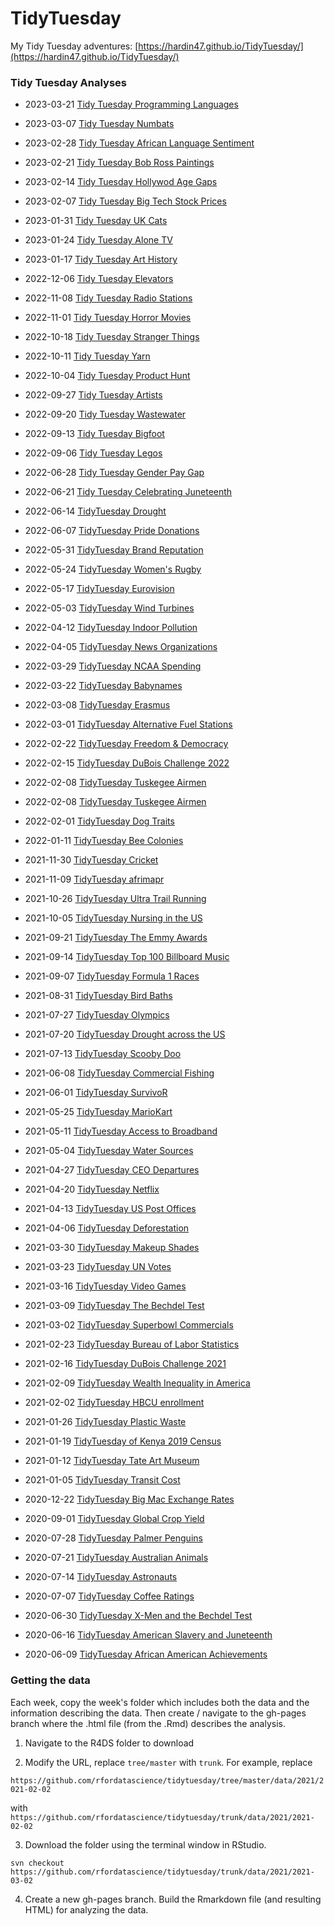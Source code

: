 # TidyTuesday

My Tidy Tuesday adventures: [https://hardin47.github.io/TidyTuesday/](https://hardin47.github.io/TidyTuesday/)

### Tidy Tuesday Analyses

* 2023-03-21 [Tidy Tuesday Programming Languages](https://hardin47.github.io/TidyTuesday/2023-03-21/prog_lang.html)

* 2023-03-07 [Tidy Tuesday Numbats](https://hardin47.github.io/TidyTuesday/2023-03-07/numbats.html)

* 2023-02-28 [Tidy Tuesday African Language Sentiment](https://hardin47.github.io/TidyTuesday/2023-02-28/afr_sent.html)

* 2023-02-21 [Tidy Tuesday Bob Ross Paintings](https://hardin47.github.io/TidyTuesday/2023-02-21/bobross.html)

* 2023-02-14 [Tidy Tuesday Hollywod Age Gaps](https://hardin47.github.io/TidyTuesday/2023-02-14/love.html)

* 2023-02-07 [Tidy Tuesday Big Tech Stock Prices](https://hardin47.github.io/TidyTuesday/2023-02-07/techstock.html)

* 2023-01-31 [Tidy Tuesday UK Cats](https://hardin47.github.io/TidyTuesday/2023-01-31/cats.html)

* 2023-01-24 [Tidy Tuesday Alone TV](https://hardin47.github.io/TidyTuesday/2023-01-24/alone.html)

* 2023-01-17 [Tidy Tuesday Art History](https://hardin47.github.io/TidyTuesday/2023-01-17/arthistory.html)

* 2022-12-06 [Tidy Tuesday Elevators](https://hardin47.github.io/TidyTuesday/2022-12-06/elevators.html)

* 2022-11-08 [Tidy Tuesday Radio Stations](https://hardin47.github.io/TidyTuesday/2022-11-08/radiostations.html)

* 2022-11-01 [Tidy Tuesday Horror Movies](https://hardin47.github.io/TidyTuesday/2022-11-01/horrormovies.html)

* 2022-10-18 [Tidy Tuesday Stranger Things](https://hardin47.github.io/TidyTuesday/2022-10-18/strangerthings.html)

* 2022-10-11 [Tidy Tuesday Yarn](https://hardin47.github.io/TidyTuesday/2022-10-11/yarn.html)

* 2022-10-04 [Tidy Tuesday Product Hunt](https://hardin47.github.io/TidyTuesday/2022-10-04/product_hunt.html)

* 2022-09-27 [Tidy Tuesday Artists](https://hardin47.github.io/TidyTuesday/2022-09-27/artists.html)

* 2022-09-20 [Tidy Tuesday Wastewater](https://hardin47.github.io/TidyTuesday/2022-09-20/wastewater.html)

* 2022-09-13 [Tidy Tuesday Bigfoot](https://hardin47.github.io/TidyTuesday/2022-09-13/bigfoot.html)

* 2022-09-06 [Tidy Tuesday Legos](https://hardin47.github.io/TidyTuesday/2022-09-06/legos.html)

* 2022-06-28 [Tidy Tuesday Gender Pay Gap](https://hardin47.github.io/TidyTuesday/2022-06-28/paygap.html)

* 2022-06-21 [Tidy Tuesday Celebrating Juneteenth](https://hardin47.github.io/TidyTuesday/2022-06-21/juneteenth.html)

* 2022-06-14 [TidyTuesday Drought](https://hardin47.github.io/TidyTuesday/2022-06-14/drought.html)

* 2022-06-07 [TidyTuesday Pride Donations](https://hardin47.github.io/TidyTuesday/2022-06-07/pride.html)

* 2022-05-31 [TidyTuesday Brand Reputation](https://hardin47.github.io/TidyTuesday/2022-05-31/reputation.html)

* 2022-05-24 [TidyTuesday Women's Rugby](https://hardin47.github.io/TidyTuesday/2022-05-24/womensrugby.html)

* 2022-05-17 [TidyTuesday Eurovision](https://hardin47.github.io/TidyTuesday/2022-05-17/eurovision.html)

* 2022-05-03 [TidyTuesday Wind Turbines](https://hardin47.github.io/TidyTuesday/2022-05-03/wind-turbines.html)

* 2022-04-12 [TidyTuesday Indoor Pollution](https://hardin47.github.io/TidyTuesday/2022-04-12/indoor_pollution.html)

* 2022-04-05 [TidyTuesday News Organizations](https://hardin47.github.io/TidyTuesday/2022-04-05/news.html)

* 2022-03-29 [TidyTuesday NCAA Spending](https://hardin47.github.io/TidyTuesday/2022-03-29/ncaa.html)

* 2022-03-22 [TidyTuesday Babynames](https://hardin47.github.io/TidyTuesday/2022-03-22/babynames.html)

* 2022-03-08 [TidyTuesday Erasmus](https://hardin47.github.io/TidyTuesday/2022-03-08/erasmus.html)

* 2022-03-01 [TidyTuesday Alternative Fuel Stations](https://hardin47.github.io/TidyTuesday/2022-03-01/altfuel.html)

* 2022-02-22 [TidyTuesday Freedom & Democracy](https://hardin47.github.io/TidyTuesday/2022-02-22/freedom.html)

* 2022-02-15 [TidyTuesday DuBois Challenge 2022](https://hardin47.github.io/TidyTuesday/2022-02-15/DuBois2022.html)

* 2022-02-08 [TidyTuesday Tuskegee Airmen](https://hardin47.github.io/TidyTuesday/2022-02-08/tuskegee_air.html)

* 2022-02-08 [TidyTuesday Tuskegee Airmen](https://hardin47.github.io/TidyTuesday/2022-02-08/tuskegee_air.html)

* 2022-02-01 [TidyTuesday Dog Traits](https://hardin47.github.io/TidyTuesday/2022-02-01/dogs.html)

* 2022-01-11 [TidyTuesday Bee Colonies](https://hardin47.github.io/TidyTuesday/2022-01-11/bees.html)

* 2021-11-30 [TidyTuesday Cricket](https://hardin47.github.io/TidyTuesday/2021-11-30/cricket.html)

* 2021-11-09 [TidyTuesday afrimapr](https://hardin47.github.io/TidyTuesday/2021-11-09/afrimapr.html)

* 2021-10-26 [TidyTuesday Ultra Trail  Running](https://hardin47.github.io/TidyTuesday/2021-10-26/running.html)

* 2021-10-05 [TidyTuesday Nursing in the US](https://hardin47.github.io/TidyTuesday/2021-10-05/nurses.html)

* 2021-09-21 [TidyTuesday The Emmy Awards](https://hardin47.github.io/TidyTuesday/2021-09-21/emmys.html)

* 2021-09-14 [TidyTuesday Top 100 Billboard Music](https://hardin47.github.io/TidyTuesday/2021-09-14/music.html)

* 2021-09-07 [TidyTuesday Formula 1 Races](https://hardin47.github.io/TidyTuesday/2021-09-07/formula1.html)

* 2021-08-31 [TidyTuesday Bird Baths](https://hardin47.github.io/TidyTuesday/2021-08-31/birdbaths.html)

* 2021-07-27 [TidyTuesday Olympics](https://hardin47.github.io/TidyTuesday/2021-07-27/olympics.html)

* 2021-07-20 [TidyTuesday Drought across the US](https://hardin47.github.io/TidyTuesday/2021-07-20/drought.html)

* 2021-07-13 [TidyTuesday Scooby Doo](https://hardin47.github.io/TidyTuesday/2021-07-13/scooby.html)

* 2021-06-08 [TidyTuesday Commercial Fishing](https://hardin47.github.io/TidyTuesday/2021-06-08/fishing.html)

* 2021-06-01 [TidyTuesday SurvivoR](https://hardin47.github.io/TidyTuesday/2021-06-01/survivor.html)

* 2021-05-25 [TidyTuesday MarioKart](https://hardin47.github.io/TidyTuesday/2021-05-25/mariokart.html)

* 2021-05-11 [TidyTuesday Access to Broadband](https://hardin47.github.io/TidyTuesday/2021-05-11/broadband.html)

* 2021-05-04 [TidyTuesday Water Sources](https://hardin47.github.io/TidyTuesday/2021-05-04/water.html)

* 2021-04-27 [TidyTuesday CEO Departures](https://hardin47.github.io/TidyTuesday/2021-04-27/CEOs.html)

* 2021-04-20 [TidyTuesday Netflix](https://hardin47.github.io/TidyTuesday/2021-04-20/netflix.html)

* 2021-04-13 [TidyTuesday US Post Offices](https://hardin47.github.io/TidyTuesday/2021-04-13/postoffice.html)

* 2021-04-06 [TidyTuesday Deforestation](https://hardin47.github.io/TidyTuesday/2021-04-06/deforest.html)

* 2021-03-30 [TidyTuesday Makeup Shades](https://hardin47.github.io/TidyTuesday/2021-03-30/shades.html)

* 2021-03-23 [TidyTuesday UN Votes](https://hardin47.github.io/TidyTuesday/2021-03-23/unvotes.html)

* 2021-03-16 [TidyTuesday Video Games](https://hardin47.github.io/TidyTuesday/2021-03-16/videogames.html)

* 2021-03-09 [TidyTuesday The Bechdel Test](https://hardin47.github.io/TidyTuesday/2021-03-09/bechdel.html)

* 2021-03-02 [TidyTuesday Superbowl Commercials](https://hardin47.github.io/TidyTuesday/2021-03-02/superbowl.html)

* 2021-02-23 [TidyTuesday Bureau of Labor Statistics](https://hardin47.github.io/TidyTuesday/2021-02-23/BLS.html)

* 2021-02-16 [TidyTuesday DuBois Challenge 2021](https://hardin47.github.io/TidyTuesday/2021-02-16/DuBois.html)

* 2021-02-09 [TidyTuesday Wealth Inequality in America](https://hardin47.github.io/TidyTuesday/2021-02-09/wealthinequal.html)

* 2021-02-02 [TidyTuesday HBCU enrollment](https://hardin47.github.io/TidyTuesday/2021-02-02/hbcu.html)

* 2021-01-26 [TidyTuesday Plastic Waste](https://hardin47.github.io/TidyTuesday/2021-01-26/plastic.html)

* 2021-01-19 [TidyTuesday of Kenya 2019 Census](https://hardin47.github.io/TidyTuesday/2021-01-19/kenyacensus.html)

* 2021-01-12 [TidyTuesday Tate Art Museum](https://hardin47.github.io/TidyTuesday/2021-01-12/art.html)

* 2021-01-05 [TidyTuesday Transit Cost](https://hardin47.github.io/TidyTuesday/2021-01-05/transit.html)

* 2020-12-22 [TidyTuesday Big Mac Exchange Rates](https://hardin47.github.io/TidyTuesday/2020-12-22/bigmac.html)

* 2020-09-01 [TidyTuesday Global Crop Yield](https://hardin47.github.io/TidyTuesday/2020-09-01/crops.html)

* 2020-07-28 [TidyTuesday Palmer Penguins](https://hardin47.github.io/TidyTuesday/2020-07-28/penguins.html)

* 2020-07-21 [TidyTuesday Australian Animals](https://hardin47.github.io/TidyTuesday/2020-07-21/aussieanimals.html)

* 2020-07-14 [TidyTuesday Astronauts](https://hardin47.github.io/TidyTuesday/2020-07-14/astronaut.html)

* 2020-07-07 [TidyTuesday Coffee Ratings](https://hardin47.github.io/TidyTuesday/2020-07-07/coffeeratings.html)

* 2020-06-30 [TidyTuesday X-Men and the Bechdel Test](https://hardin47.github.io/TidyTuesday/2020-06-30/xmen.html)

* 2020-06-16 [TidyTuesday American Slavery and Juneteenth](https://hardin47.github.io/TidyTuesday/2020-06-16/slavery.html)

* 2020-06-09 [TidyTuesday African American Achievements](https://hardin47.github.io/TidyTuesday/2020-06-09/AAA.html)


### Getting the data

Each week, copy the week's folder which includes both the data and the information describing the data.  Then create / navigate to the gh-pages branch where the .html file (from the .Rmd) describes the analysis.

1. Navigate to the R4DS folder to download

2. Modify the URL, replace `tree/master` with `trunk`.  For example, replace

`https://github.com/rfordatascience/tidytuesday/tree/master/data/2021/2021-02-02`

with `https://github.com/rfordatascience/tidytuesday/trunk/data/2021/2021-02-02`

3.  Download the folder using the terminal window in RStudio.

`svn checkout https://github.com/rfordatascience/tidytuesday/trunk/data/2021/2021-03-02`

4. Create a new gh-pages branch.  Build the Rmarkdown file (and resulting HTML) for analyzing the data.


